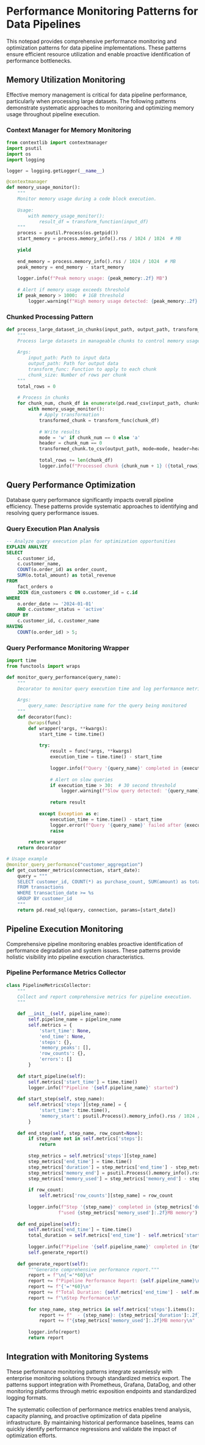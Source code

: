 # Performance Monitoring Patterns for Data Pipelines

This notepad provides comprehensive performance monitoring and optimization patterns for data pipeline implementations. These patterns ensure efficient resource utilization and enable proactive identification of performance bottlenecks.

## Memory Utilization Monitoring

Effective memory management is critical for data pipeline performance, particularly when processing large datasets. The following patterns demonstrate systematic approaches to monitoring and optimizing memory usage throughout pipeline execution.

### Context Manager for Memory Monitoring

```python
from contextlib import contextmanager
import psutil
import os
import logging

logger = logging.getLogger(__name__)

@contextmanager
def memory_usage_monitor():
    """
    Monitor memory usage during a code block execution.
    
    Usage:
        with memory_usage_monitor():
            result_df = transform_function(input_df)
    """
    process = psutil.Process(os.getpid())
    start_memory = process.memory_info().rss / 1024 / 1024  # MB
    
    yield
    
    end_memory = process.memory_info().rss / 1024 / 1024  # MB
    peak_memory = end_memory - start_memory
    
    logger.info(f"Peak memory usage: {peak_memory:.2f} MB")
    
    # Alert if memory usage exceeds threshold
    if peak_memory > 1000:  # 1GB threshold
        logger.warning(f"High memory usage detected: {peak_memory:.2f} MB")
```

### Chunked Processing Pattern

```python
def process_large_dataset_in_chunks(input_path, output_path, transform_func, chunk_size=10000):
    """
    Process large datasets in manageable chunks to control memory usage.
    
    Args:
        input_path: Path to input data
        output_path: Path for output data
        transform_func: Function to apply to each chunk
        chunk_size: Number of rows per chunk
    """
    total_rows = 0
    
    # Process in chunks
    for chunk_num, chunk_df in enumerate(pd.read_csv(input_path, chunksize=chunk_size)):
        with memory_usage_monitor():
            # Apply transformation
            transformed_chunk = transform_func(chunk_df)
            
            # Write results
            mode = 'w' if chunk_num == 0 else 'a'
            header = chunk_num == 0
            transformed_chunk.to_csv(output_path, mode=mode, header=header, index=False)
            
            total_rows += len(chunk_df)
            logger.info(f"Processed chunk {chunk_num + 1} ({total_rows} rows total)")
```

## Query Performance Optimization

Database query performance significantly impacts overall pipeline efficiency. These patterns provide systematic approaches to identifying and resolving query performance issues.

### Query Execution Plan Analysis

```sql
-- Analyze query execution plan for optimization opportunities
EXPLAIN ANALYZE
SELECT 
    c.customer_id,
    c.customer_name,
    COUNT(o.order_id) as order_count,
    SUM(o.total_amount) as total_revenue
FROM 
    fact_orders o
    JOIN dim_customers c ON o.customer_id = c.id
WHERE 
    o.order_date >= '2024-01-01'
    AND c.customer_status = 'active'
GROUP BY 
    c.customer_id, c.customer_name
HAVING 
    COUNT(o.order_id) > 5;
```

### Query Performance Monitoring Wrapper

```python
import time
from functools import wraps

def monitor_query_performance(query_name):
    """
    Decorator to monitor query execution time and log performance metrics.
    
    Args:
        query_name: Descriptive name for the query being monitored
    """
    def decorator(func):
        @wraps(func)
        def wrapper(*args, **kwargs):
            start_time = time.time()
            
            try:
                result = func(*args, **kwargs)
                execution_time = time.time() - start_time
                
                logger.info(f"Query '{query_name}' completed in {execution_time:.2f} seconds")
                
                # Alert on slow queries
                if execution_time > 30:  # 30 second threshold
                    logger.warning(f"Slow query detected: '{query_name}' took {execution_time:.2f} seconds")
                
                return result
                
            except Exception as e:
                execution_time = time.time() - start_time
                logger.error(f"Query '{query_name}' failed after {execution_time:.2f} seconds: {str(e)}")
                raise
                
        return wrapper
    return decorator

# Usage example
@monitor_query_performance("customer_aggregation")
def get_customer_metrics(connection, start_date):
    query = """
    SELECT customer_id, COUNT(*) as purchase_count, SUM(amount) as total_spent
    FROM transactions
    WHERE transaction_date >= %s
    GROUP BY customer_id
    """
    return pd.read_sql(query, connection, params=[start_date])
```

## Pipeline Execution Monitoring

Comprehensive pipeline monitoring enables proactive identification of performance degradation and system issues. These patterns provide holistic visibility into pipeline execution characteristics.

### Pipeline Performance Metrics Collector

```python
class PipelineMetricsCollector:
    """
    Collect and report comprehensive metrics for pipeline execution.
    """
    
    def __init__(self, pipeline_name):
        self.pipeline_name = pipeline_name
        self.metrics = {
            'start_time': None,
            'end_time': None,
            'steps': {},
            'memory_peaks': [],
            'row_counts': {},
            'errors': []
        }
    
    def start_pipeline(self):
        self.metrics['start_time'] = time.time()
        logger.info(f"Pipeline '{self.pipeline_name}' started")
    
    def start_step(self, step_name):
        self.metrics['steps'][step_name] = {
            'start_time': time.time(),
            'memory_start': psutil.Process().memory_info().rss / 1024 / 1024
        }
    
    def end_step(self, step_name, row_count=None):
        if step_name not in self.metrics['steps']:
            return
            
        step_metrics = self.metrics['steps'][step_name]
        step_metrics['end_time'] = time.time()
        step_metrics['duration'] = step_metrics['end_time'] - step_metrics['start_time']
        step_metrics['memory_end'] = psutil.Process().memory_info().rss / 1024 / 1024
        step_metrics['memory_used'] = step_metrics['memory_end'] - step_metrics['memory_start']
        
        if row_count:
            self.metrics['row_counts'][step_name] = row_count
        
        logger.info(f"Step '{step_name}' completed in {step_metrics['duration']:.2f}s, "
                   f"used {step_metrics['memory_used']:.2f}MB memory")
    
    def end_pipeline(self):
        self.metrics['end_time'] = time.time()
        total_duration = self.metrics['end_time'] - self.metrics['start_time']
        
        logger.info(f"Pipeline '{self.pipeline_name}' completed in {total_duration:.2f}s")
        self.generate_report()
    
    def generate_report(self):
        """Generate comprehensive performance report."""
        report = f"\n{'='*60}\n"
        report += f"Pipeline Performance Report: {self.pipeline_name}\n"
        report += f"{'='*60}\n"
        report += f"Total Duration: {self.metrics['end_time'] - self.metrics['start_time']:.2f}s\n"
        report += f"\nStep Performance:\n"
        
        for step_name, step_metrics in self.metrics['steps'].items():
            report += f"  - {step_name}: {step_metrics['duration']:.2f}s, "
            report += f"{step_metrics['memory_used']:.2f}MB memory\n"
        
        logger.info(report)
        return report
```

## Integration with Monitoring Systems

These performance monitoring patterns integrate seamlessly with enterprise monitoring solutions through standardized metrics export. The patterns support integration with Prometheus, Grafana, DataDog, and other monitoring platforms through metric exposition endpoints and standardized logging formats.

The systematic collection of performance metrics enables trend analysis, capacity planning, and proactive optimization of data pipeline infrastructure. By maintaining historical performance baselines, teams can quickly identify performance regressions and validate the impact of optimization efforts.